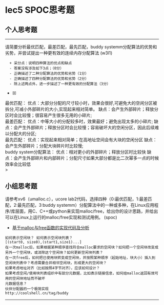# lec5 SPOC思考题

## 个人思考题
---

请简要分析最优匹配，最差匹配，最先匹配，buddy systemm分配算法的优势和劣势，并尝试提出一种更有效的连续内存分配算法 (w3l1)
```
  + 采分点：说明四种算法的优点和缺点
  - 答案没有涉及如下3点；（0分）
  - 正确描述了二种分配算法的优势和劣势（1分）
  - 正确描述了四种分配算法的优势和劣势（2分）
  - 除上述两点外，进一步描述了一种更有效的分配算法（3分）
 ```
- [x]  
<div>最优匹配： 优点：大部分分配的尺寸较小时，效果会很好,可避免大的空闲分区被拆分,可减小外部碎片的大小,实现起来相对简单。 缺点：会产生外部碎片；释放分区时会比较慢；很容易产生很多无用的小碎片;</div><div>最差匹配： 优点：中等大小的分配较多时，效果最好；避免出现太多的小碎片; 缺点：会产生外部碎片；释放分区时会比较慢；容易破坏大的空闲分区，因此后续难以分配大的分区;</div><div>最先匹配： 优点：实现起来相对简单；在高地址空间会有大块的空闲分区 缺点：会产生外部碎片；分配大块碎片时比较慢;</div><div>buddy system分配算法： 优点：相对更小的外部碎片；释放分区时比较快 缺点：会产生外部碎片和内部碎片；分配尺寸如果大部分都是比二次幂多一点的时候效率会比较低</div>
>  

## 小组思考题

请参考xv6（umalloc.c），ucore lab2代码，选择四种（0:最优匹配，1:最差匹配，2:最先匹配，3:buddy systemm）分配算法中的一种或多种，在Linux应用程序/库层面，用C、C++或python来实现malloc/free，给出你的设计思路，并给出可以在Linux上运行的malloc/free实现和测试用例。 (spoc)

- [基于malloc与free函数的实现代码及分析](http://www.jb51.net/article/36391.htm)

```
如何表示空闲块？ 如何表示空闲块列表？ 
[(start0, size0),(start1,size1)...]
在一次malloc后，如果根据某种顺序查找符合malloc要求的空闲块？如何把一个空闲块改变成另外一个空闲块，或消除这个空闲块？如何更新空闲块列表？
在一次free后，如何把已使用块转变成空闲块，并按照某种顺序（起始地址，块大小）插入到空闲块列表中？考虑需要合并相邻空闲块，形成更大的空闲块？
如果考虑地址对齐（比如按照4字节对齐），应该如何设计？
如果考虑空闲/使用块列表组织中有部分元数据，比如表示链接信息，如何给malloc返回有效可用的空闲块地址而不破坏
元数据信息？
伙伴分配器的一个极简实现
http://coolshell.cn/tag/buddy
```

--- 
